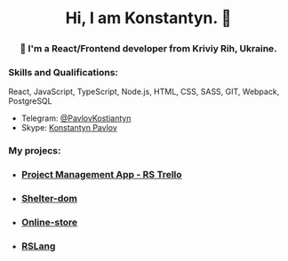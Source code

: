 # <p align="center"> Hi, I am Konstantyn. 👋</p>
### <p align="center">🌱 I'm a React/Frontend developer from Kriviy Rih, Ukraine. </p>   
### Skills and Qualifications:
React, JavaScript, TypeScript, Node.js, HTML, CSS, SASS, GIT, Webpack, PostgreSQL   

   - Telegram: [@PavlovKostiantyn](https://t.me.PavlovKostiantyn)   
   - Skype: [Konstantyn Pavlov](https://join.skype.com/invite/NTVF81Ftp66k)   
   
### My projecs:  
  - ### [Project Management App - RS Trello](https://project-management-app-seala11.netlify.app/)
  - ### [Shelter-dom](https://kosta4310.github.io/shelter-dom/shelter-dom/pages/main/index.html)   
  - ### [Online-store](https://kosta4310.github.io/online-store/dist)   
  - ### [RSLang](https://new-rslang-kosta4310.netlify.app/)



<!--
**kosta4310/kosta4310** is a ✨ _special_ ✨ repository because its `README.md` (this file) appears on your GitHub profile.

Here are some ideas to get you started:

- 🔭 I’m currently working on ...
- 🌱 I’m currently learning ...
- 👯 I’m looking to collaborate on ...
- 🤔 I’m looking for help with ...
- 💬 Ask me about ...
- 📫 How to reach me: ...
- 😄 Pronouns: ...
- ⚡ Fun fact: ...
-->
